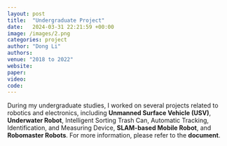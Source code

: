 ```yaml
---
layout: post
title:  "Undergraduate Project"
date:   2024-03-31 22:21:59 +00:00
image: /images/2.png
categories: project
author: "Dong Li"
authors: 
venue: "2018 to 2022"
website: 
paper: 
video: 
code:
---
```


During my undergraduate studies, I worked on several projects related to robotics and electronics, including <strong>Unmanned Surface Vehicle (USV)</strong>, <strong>Underwater Robot</strong>, Intelligent Sorting Trash Can, Automatic Tracking, Identification, and Measuring Device, <strong>SLAM-based Mobile Robot</strong>, and <strong>Robomaster Robots</strong>. For more information, please refer to the <strong>document</strong>.
